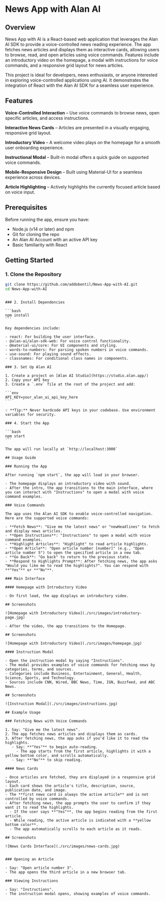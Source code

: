# News App with Alan AI

## Overview

News App with AI is a React-based web application that leverages the Alan AI SDK to provide a voice-controlled news reading experience. The app fetches news articles and displays them as interactive cards, allowing users to browse, read, and open articles using voice commands. Features include an introductory video on the homepage, a modal with instructions for voice commands, and a responsive grid layout for news articles.

This project is ideal for developers, news enthusiasts, or anyone interested in exploring voice-controlled applications using AI. It demonstrates the integration of React with the Alan AI SDK for a seamless user experience.

## Features

**Voice-Controlled Interaction** – Use voice commands to browse news, open specific articles, and access instructions.

**Interactive News Cards** – Articles are presented in a visually engaging, responsive grid layout.

**Introductory Video** – A welcome video plays on the homepage for a smooth user onboarding experience.

**Instructional Modal** – Built-in modal offers a quick guide on supported voice commands.

**Mobile-Responsive Design** – Built using Material-UI for a seamless experience across devices.

**Article Highlighting** – Actively highlights the currently focused article based on voice input.

## Prerequisites

Before running the app, ensure you have:

- Node.js (v14 or later) and npm
- Git for cloning the repo
- An Alan AI Account with an active API key
- Basic familiarity with React

## Getting Started

### 1. Clone the Repository

```bash
git clone https://github.com/addobentil/News-App-with-AI.git
cd News-App-with-AI
```

````

### 2. Install Dependencies

```bash
npm install
```

Key dependencies include:

- react: For building the user interface.
- @alan-ai/alan-sdk-web: For voice control functionality.
- @material-ui/core: For UI components and styling.
- words-to-numbers: For parsing spoken numbers in voice commands.
- use-sound: For playing sound effects.
- classnames: For conditional class names in components.

### 3. Set Up Alan AI

1. Create a project on [Alan AI Studio](https://studio.alan.app/)
2. Copy your API key
3. Create a `.env` file at the root of the project and add:

```env
API_KEY=your_alan_ai_api_key_here
```

💡 **Tip:** Never hardcode API keys in your codebase. Use environment variables for security.

### 4. Start the App

```bash
npm start
```

The app will run locally at `http://localhost:3000`

## Usage Guide

### Running the App

After running `npm start`, the app will load in your browser.

- The homepage displays an introductory video with sound.
- After the intro, the app transitions to the main interface, where you can interact with "Instructions" to open a modal with voice command examples.

### Voice Commands

The app uses the Alan AI SDK to enable voice-controlled navigation. Here are the supported voice commands:

- **Fetch News**: "Give me the latest news" or "newHeadlines" to fetch and display news articles.
- **Open Instructions**: "Instructions" to open a modal with voice command examples.
- **Highlight Articles**: "Highlight" to read article highlights.
- **Open Article**: "Open article number [number]" (e.g., "Open article number 5") to open the specified article in a new tab.
- **Go Back**: "Go back" to return to the previous state.
- **Respond to Highlights Prompt**: After fetching news, the app asks "Would you like me to read the highlights?". You can respond with **"Yes"** or **"No"**.

### Main Interface

#### Homepage with Introductory Video

- On first load, the app displays an introductory video.

## Screenshots

![Homepage with Introductory Video](./src/images/introductory-page.jpg)

- After the video, the app transitions to the Homepage.

## Screenshots

![Homepage with Introductory Video](./src/images/homepage.jpg)

#### Instruction Modal

- Open the instruction modal by saying "Instructions".
- The modal provides examples of voice commands for fetching news by categories, terms, and sources.
- Categories include Business, Entertainment, General, Health, Science, Sports, and Technology.
- Sources include CNN, Wired, BBC News, Time, IGN, Buzzfeed, and ABC News.

## Screenshots

![Instruction Modal](./src/images/instructions.jpg)

## Example Usage

### Fetching News with Voice Commands

1. Say: "Give me the latest news".
2. The app fetches news articles and displays them as cards.
3. After fetching news, the app asks if you'd like it to read the highlights.
   - Say: **"Yes"** to begin auto-reading.
     - The app starts from the first article, highlights it with a yellow bottom color, and scrolls automatically.
   - Say: **"No"** to skip reading.

#### News Cards

- Once articles are fetched, they are displayed in a responsive grid layout.
- Each card shows the article's title, description, source, publication date, and image.
- The **first news card is always the active article** and is not controlled by voice commands.
- After fetching news, the app prompts the user to confirm if they want it to read the highlights.
  - If the user says **"Yes"**, the app begins reading from the first article.
  - While reading, the active article is indicated with a **yellow bottom color**.
  - The app automatically scrolls to each article as it reads.

## Screenshots

![News Cards Interface](./src/images/news-cards.jpg)


### Opening an Article

- Say: "Open article number 3".
- The app opens the third article in a new browser tab.

### Viewing Instructions

- Say: "Instructions".
- The instruction modal opens, showing examples of voice commands.
````
